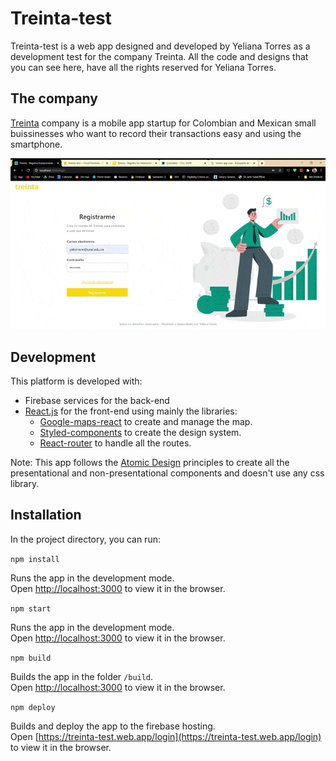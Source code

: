 # Treinta-test

Treinta-test is a web app designed and developed by Yeliana Torres as a development test for the company Treinta. All the code and designs that you can see here, have all the rights reserved for Yeliana Torres.

## The company

[Treinta](https://www.treinta.co/) company is a mobile app startup for Colombian and Mexican small buissinesses who want to record their transactions easy and using the smartphone.

![Editor example](public/img/demo.gif)

## Development

This platform is developed with:
- Firebase services for the back-end
- [React.js](https://github.com/facebook/react) for the front-end using mainly the libraries:
  - [Google-maps-react](https://www.npmjs.com/package/google-maps-react) to create and manage the map.
  - [Styled-components](https://github.com/styled-components/styled-components) to create the design system.
  - [React-router](https://github.com/styled-components/styled-components) to handle all the routes.

Note: This app follows the [Atomic Design](https://codeburst.io/atomic-design-with-react-e7aea8152957) principles to create all the presentational and non-presentational components and doesn't use any css library.

## Installation

In the project directory, you can run:

`npm install`

Runs the app in the development mode.<br>
Open [http://localhost:3000](http://localhost:3000) to view it in the browser.

`npm start`

Runs the app in the development mode.<br>
Open [http://localhost:3000](http://localhost:3000) to view it in the browser.

`npm build`

Builds the app in the folder `/build`.<br>
Open [http://localhost:3000](http://localhost:3000) to view it in the browser.

`npm deploy`

Builds and deploy the app to the firebase hosting.<br>
Open [https://treinta-test.web.app/login](https://treinta-test.web.app/login) to view it in the browser.
